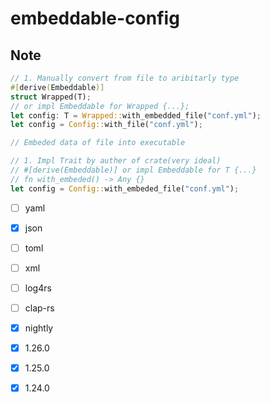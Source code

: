 # embeddable-config

## Note

```rs
// 1. Manually convert from file to aribitarly type
#[derive(Embeddable)]
struct Wrapped(T);
// or impl Embeddable for Wrapped {...};
let config: T = Wrapped::with_embedded_file("conf.yml");
let config = Config::with_file("conf.yml");

// Embeded data of file into executable

// 1. Impl Trait by auther of crate(very ideal)
// #[derive(Embeddable)] or impl Embeddable for T {...}
// fn with_embeded() -> Any {}
let config = Config::with_embeded_file("conf.yml");
```

* [ ] yaml
* [x] json
* [ ] toml
* [ ] xml

* [ ] log4rs
* [ ] clap-rs

* [x] nightly
* [x] 1.26.0
* [x] 1.25.0
* [x] 1.24.0
